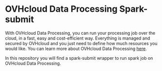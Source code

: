 # OVHcloud Data Processing Spark-submit
With OVHcloud Data Processing, you can run your processing job over the cloud, in a fast, easy and cost-efficient way. 
Everything is managed and secured by OVHcloud and you just need to define how much resources you would like. 
You can learn more about OVHcloud Data Processing [here](https://docs.ovh.com/gb/en/data-processing/overview/).

In this repository you will find a spark-submit wrapper to run spark job on OVHcloud Data Processing. 
